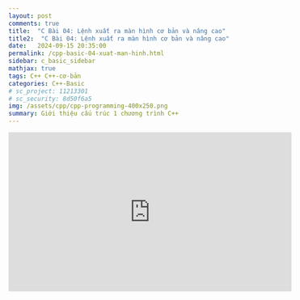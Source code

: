 ```yaml
---
layout: post
comments: true
title:  "C Bài 04: Lệnh xuất ra màn hình cơ bản và nâng cao"
title2:  "C Bài 04: Lệnh xuất ra màn hình cơ bản và nâng cao"
date:   2024-09-15 20:35:00
permalink: /cpp-basic-04-xuat-man-hinh.html
sidebar: c_basic_sidebar
mathjax: true
tags: C++ C++-cơ-bản
categories: C++-Basic
# sc_project: 11213301
# sc_security: 8d50f6a5
img: /assets/cpp/cpp-programming-400x250.png
summary: Giới thiệu cấu trúc 1 chương trình C++
---
```

<iframe width="560" height="315" src="https://www.youtube.com/embed/Ha8NRc8JhhE?si=ZVEZpYpYUIlZv1Nq" title="YouTube video player" frameborder="0" allow="accelerometer; autoplay; clipboard-write; encrypted-media; gyroscope; picture-in-picture; web-share" referrerpolicy="strict-origin-when-cross-origin" allowfullscreen></iframe>
